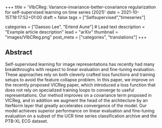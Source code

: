 +++
title = 'VIbCReg: Variance-invariance-better-covariance regularization for self-supervised learning on time series (2021)'
date = 2021-10-15T19:17:52+01:00
draft = false
tags = ["Selfsupervised","timeseries"]

categories = ["Daesoo Lee", "Erlend Aune"] # Lead text
description =  "Example article description"
lead = "arXiv"
thumbnail = "images/VIbCReg.png"
post_meta = ["categories", "translations"]
+++

## Abstract
Self-supervised learning for image representations has recently had many breakthroughs with respect to linear evaluation and fine-tuning evaluation. These approaches rely on both cleverly crafted loss functions and training setups to avoid the feature collapse problem. In this paper, we improve on the recently proposed VICReg paper, which introduced a loss function that does not rely on specialized training loops to converge to useful representations. Our method improves on a covariance term proposed in VICReg, and in addition we augment the head of the architecture by an IterNorm layer that greatly accelerates convergence of the model. Our model achieves superior performance on linear evaluation and fine-tuning evaluation on a subset of the UCR time series classification archive and the PTB-XL ECG dataset.
